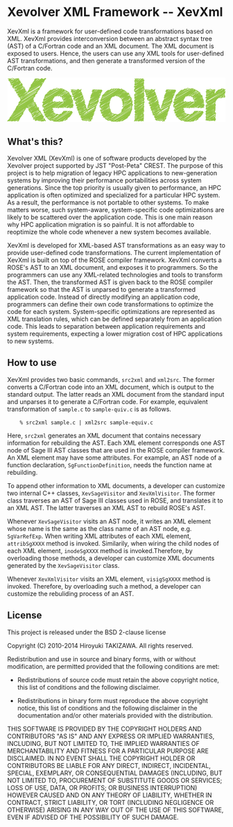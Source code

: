 Xevolver XML Framework -- XevXml
=================================

XevXml is a framework for user-defined code transformations based on
XML. XevXml provides interconversion between an abstract syntax tree
(AST) of a C/Fortran code and an XML document. The XML document is
exposed to users. Hence, the users can use any XML tools for
user-defined AST transformations, and then generate a transformed
version of the C/Fortran code.

![Xevolver Logo](./Xevolver_logo.png "Xevolver")

What's this?
------------
  Xevolver XML (XevXml) is one of software products developed by the
Xevolver project supported by JST "Post-Peta" CREST.  The purpose of
this project is to help migration of legacy HPC applications to
new-generation systems by improving their performance portabilities
across system generations.  Since the top priority is usually given to
performance, an HPC application is often optimized and specialized for
a particular HPC system.  As a result, the performance is not portable
to other systems.  To make matters worse, such system-aware,
system-specific code optimizations are likely to be scattered over the
application code. This is one main reason why HPC application
migration is so painful. It is not affordable to reoptimize the whole
code whenever a new system becomes available.

XevXml is developed for XML-based AST transformations as an easy way
to provide user-defined code transformations.  The current
implementation of XevXml is built on top of the ROSE compiler
framework. XevXml converts a ROSE's AST to an XML document, and
exposes it to programmers. So the programmers can use any XML-related
technologies and tools to transform the AST. Then, the transformed AST
is given back to the ROSE compiler framework so that the AST is
unparsed to generate a transformed application code.  Instead of
directly modifying an application code, programmers can define their
own code transformations to optimize the code for each system.
System-specific optimizations are represented as XML translation
rules, which can be defined separately from an application code.  This
leads to separation between application requirements and system
requirements, expecting a lower migration cost of HPC applications to
new systems.

How to use
----------

 XevXml provides two basic commands, `src2xml` and `xml2src`. The
former converts a C/Fortran code into an XML document, which is output
to the standard output. The latter reads an XML document from the
standard input and unparses it to generate a C/Fortran code. For
example, equivalent transformation of `sample.c` to `sample-quiv.c` is
as follows.

```
    % src2xml sample.c | xml2src sample-equiv.c
```

Here, `src2xml` generates an XML document that contains necessary
information for rebuilding the AST. Each XML element corresponds one
AST node of Sage III AST classes that are used in the ROSE compiler
framework. An XML element may have some attributes. For example, an
AST node of a function declaration, `SgFunctionDefinition`, needs the
function name at rebuilding.

To append other information to XML documents, a developer can
customize two internal C++ classes, `XevSageVisitor` and
`XevXmlVisitor`. The former class traverses an AST of Sage III classes
used in ROSE, and translates it to an XML AST. The latter traverses an
XML AST to rebuild ROSE's AST.

Whenever `XevSageVisitor` visits an AST node, it writes an XML element
whose name is the same as the class name of an AST node,
e.g. `SgVarRefExp`. When writing XML attributes of each XML element,
`attribSgXXXX` method is invoked. Similarily, when wiring the child
nodes of each XML element, `inodeSgXXXX` method is invoked.Therefore,
by overloading those methods, a developer can customize XML documents
generated by the `XevSageVisitor` class.

Whenever `XevXmlVisitor` visits an XML element, `visigSgXXXX` method
is invoked. Therefore, by overloading such a method, a developer can
customize the rebuliding process of an AST.


License
-------
This project is released under the BSD 2-clause license

Copyright (C) 2010-2014 Hiroyuki TAKIZAWA. All rights reserved.

Redistribution and use in source and binary forms, with or without
modification, are permitted provided that the following conditions are
met:


 - Redistributions of source code must retain the above copyright
   notice, this list of conditions and the following disclaimer.

 - Redistributions in binary form must reproduce the above copyright
   notice, this list of conditions and the following disclaimer in
   the documentation and/or other materials provided with the
   distribution.

THIS SOFTWARE IS PROVIDED BY THE COPYRIGHT HOLDERS AND CONTRIBUTORS
"AS IS" AND ANY EXPRESS OR IMPLIED WARRANTIES, INCLUDING, BUT NOT
LIMITED TO, THE IMPLIED WARRANTIES OF MERCHANTABILITY AND FITNESS FOR
A PARTICULAR PURPOSE ARE DISCLAIMED. IN NO EVENT SHALL THE COPYRIGHT
HOLDER OR CONTRIBUTORS BE LIABLE FOR ANY DIRECT, INDIRECT, INCIDENTAL,
SPECIAL, EXEMPLARY, OR CONSEQUENTIAL DAMAGES (INCLUDING, BUT NOT
LIMITED TO, PROCUREMENT OF SUBSTITUTE GOODS OR SERVICES; LOSS OF USE,
DATA, OR PROFITS; OR BUSINESS INTERRUPTION) HOWEVER CAUSED AND ON ANY
THEORY OF LIABILITY, WHETHER IN CONTRACT, STRICT LIABILITY, OR TORT
(INCLUDING NEGLIGENCE OR OTHERWISE) ARISING IN ANY WAY OUT OF THE USE
OF THIS SOFTWARE, EVEN IF ADVISED OF THE POSSIBILITY OF SUCH DAMAGE.
